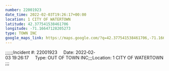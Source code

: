 ```yaml
---
number: 22001923
date_time: 2022-02-03T19:26:17+00:00
location: 1 CITY OF WATERTOWN
latitude: 42.377541538461706
longitude: -71.16647128205273
type: TOWN INC
google_maps_link: https://maps.google.com/?q=42.377541538461706,-71.16647128205273
---
```


;;;;;;Incident #: 22001923     Date: 2022‐02‐03 19:26:17     Type: OUT OF TOWN INC;;;Location: 1 CITY OF WATERTOWN;;;
